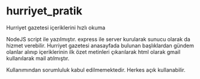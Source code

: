 # hurriyet_pratik
Hurriyet gazetesi içeriklerini hızlı okuma

NodeJS script ile yazılmıştır.
express ile server kurularak sunucu olarak da hizmet verebilir. 
Hurriyet gazetesi anasayfada bulunan başlıklardan gündem olanlar alınıp
içeriklerinin ilk özet metinleri çıkarılarak 
html olarak gmail kullanılarak mail atılmıştır. 

Kullanımından sorumluluk kabul edilmemektedir. 
Herkes açık kullanabilir. 
